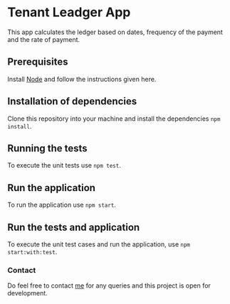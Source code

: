 # Tenant Leadger App
This app calculates the ledger based on dates, frequency of the payment and the rate of payment.

## Prerequisites
Install [Node](https://nodejs.org/en/download/) and follow the instructions given here.

## Installation of dependencies
Clone this repository into your machine and install the dependencies `npm install`.

## Running the tests
To execute the unit tests use `npm test`.

## Run the application
To run the application use `npm start`.

## Run the tests and application 
To execute the unit test cases and run the application, use `npm start:with:test`.

### Contact
Do feel free to contact [me](mailto:kasibkismath@gmail.com) for any queries and this project is open for development.